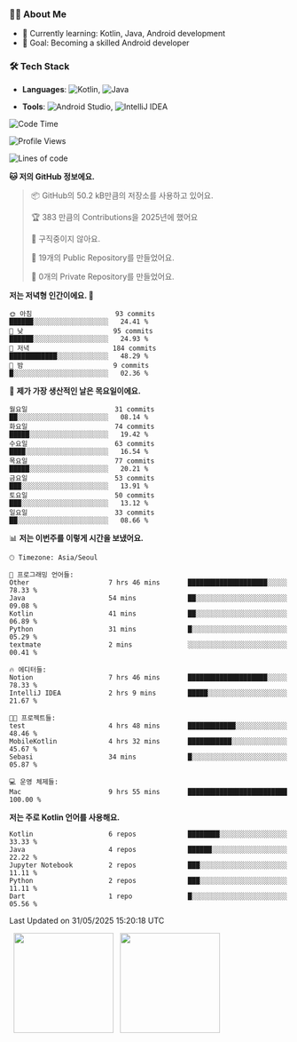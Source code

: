 ### 👨‍💻 About Me
- 🌱 Currently learning: Kotlin, Java, Android development
- 🎯 Goal: Becoming a skilled Android developer

### 🛠 Tech Stack
- **Languages**: ![Kotlin](https://img.shields.io/badge/Kotlin-0095D5?style=flat-square&logo=kotlin&logoColor=white), 
![Java](https://img.shields.io/badge/Java-007396?style=flat-square&logo=coffeescript&logoColor=white)

- **Tools**:
![Android Studio](https://img.shields.io/badge/Android%20Studio-3DDC84?style=flat-square&logo=android-studio&logoColor=white), 
![IntelliJ IDEA](https://img.shields.io/badge/IntelliJ%20IDEA-000000?style=flat-square&logo=intellij-idea&logoColor=white)

<!--START_SECTION:waka-->
![Code Time](http://img.shields.io/badge/Code%20Time-167%20hrs%2028%20mins-blue)

![Profile Views](http://img.shields.io/badge/Profile%20Views-0-blue)

![Lines of code](https://img.shields.io/badge/%EC%A0%80%EB%8A%94%20%EC%97%AC%ED%83%9C%EA%B9%8C%EC%A7%80%20-278.5%20thousand%20%EC%A4%84%EC%9D%98%20%EC%BD%94%EB%93%9C%EB%A5%BC%20%EC%9E%91%EC%84%B1%ED%96%88%EC%96%B4%EC%9A%94.-blue)

**🐱 저의 GitHub 정보에요.** 

> 📦 GitHub의 50.2 kB만큼의 저장소를 사용하고 있어요. 
 > 
> 🏆 383 만큼의 Contributions을 2025년에 했어요
 > 
> 🚫 구직중이지 않아요.
 > 
> 📜 19개의 Public Repository를 만들었어요. 
 > 
> 🔑 0개의 Private Repository를 만들었어요. 
 > 
**저는 저녁형 인간이에요. 🦉** 

```text
🌞 아침                     93 commits          ██████░░░░░░░░░░░░░░░░░░░   24.41 % 
🌆 낮　                     95 commits          ██████░░░░░░░░░░░░░░░░░░░   24.93 % 
🌃 저녁                     184 commits         ████████████░░░░░░░░░░░░░   48.29 % 
🌙 밤　                     9 commits           █░░░░░░░░░░░░░░░░░░░░░░░░   02.36 % 
```
📅 **제가 가장 생산적인 날은 목요일이에요.** 

```text
월요일                      31 commits          ██░░░░░░░░░░░░░░░░░░░░░░░   08.14 % 
화요일                      74 commits          █████░░░░░░░░░░░░░░░░░░░░   19.42 % 
수요일                      63 commits          ████░░░░░░░░░░░░░░░░░░░░░   16.54 % 
목요일                      77 commits          █████░░░░░░░░░░░░░░░░░░░░   20.21 % 
금요일                      53 commits          ███░░░░░░░░░░░░░░░░░░░░░░   13.91 % 
토요일                      50 commits          ███░░░░░░░░░░░░░░░░░░░░░░   13.12 % 
일요일                      33 commits          ██░░░░░░░░░░░░░░░░░░░░░░░   08.66 % 
```


📊 **저는 이번주를 이렇게 시간을 보냈어요.** 

```text
🕑︎ Timezone: Asia/Seoul

💬 프로그래밍 언어들: 
Other                    7 hrs 46 mins       ████████████████████░░░░░   78.33 % 
Java                     54 mins             ██░░░░░░░░░░░░░░░░░░░░░░░   09.08 % 
Kotlin                   41 mins             ██░░░░░░░░░░░░░░░░░░░░░░░   06.89 % 
Python                   31 mins             █░░░░░░░░░░░░░░░░░░░░░░░░   05.29 % 
textmate                 2 mins              ░░░░░░░░░░░░░░░░░░░░░░░░░   00.41 % 

🔥 에디터들: 
Notion                   7 hrs 46 mins       ████████████████████░░░░░   78.33 % 
IntelliJ IDEA            2 hrs 9 mins        █████░░░░░░░░░░░░░░░░░░░░   21.67 % 

🐱‍💻 프로젝트들: 
test                     4 hrs 48 mins       ████████████░░░░░░░░░░░░░   48.46 % 
MobileKotlin             4 hrs 32 mins       ███████████░░░░░░░░░░░░░░   45.67 % 
Sebasi                   34 mins             █░░░░░░░░░░░░░░░░░░░░░░░░   05.87 % 

💻 운영 체제들: 
Mac                      9 hrs 55 mins       █████████████████████████   100.00 % 
```

**저는 주로 Kotlin 언어를 사용해요.** 

```text
Kotlin                   6 repos             ████████░░░░░░░░░░░░░░░░░   33.33 % 
Java                     4 repos             ██████░░░░░░░░░░░░░░░░░░░   22.22 % 
Jupyter Notebook         2 repos             ███░░░░░░░░░░░░░░░░░░░░░░   11.11 % 
Python                   2 repos             ███░░░░░░░░░░░░░░░░░░░░░░   11.11 % 
Dart                     1 repo              █░░░░░░░░░░░░░░░░░░░░░░░░   05.56 % 
```




 Last Updated on 31/05/2025 15:20:18 UTC
<!--END_SECTION:waka-->

<p>
  <img height="180em" src="https://github-readme-stats.vercel.app/api?username=JongHyun070105&show_icons=true&include_all_commits=true&bg_color=0d1117&title_color=ffffff&text_color=c9d1d9&icon_color=79ff97">
  <img height="180em" src="https://github-readme-stats.vercel.app/api/top-langs/?username=JongHyun070105&layout=compact&langs_count=4&bg_color=0d1117&title_color=ffffff&text_color=c9d1d9&hide=php,jupyter%20notebook&hide_repo=EcoStep,mimir,git-session">
</p>
